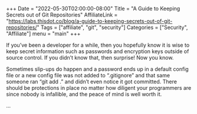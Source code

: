 +++
Date = "2022-05-30T02:00:00-08:00"
Title = "A Guide to Keeping Secrets out of Git Repositories"
AffiliateLink = "https://labs.thisdot.co/blog/a-guide-to-keeping-secrets-out-of-git-repositories/"
Tags = ["affiliate", "git", "security"]
Categories = ["Security", "Affiliate"]
menu = "main"
+++

If you’ve been a developer for a while, then you hopefully know it is wise to
keep secret information such as passwords and encryption keys outside of source
control. If you didn’t know that, then surprise! Now you know.

Sometimes slip-ups do happen and a password ends up in a default config file or
a new config file was not added to “.gitignore” and that same someone ran “git
add .” and didn’t even notice it got committed. There should be protections in
place no matter how diligent your programmers are since nobody is infallible,
and the peace of mind is well worth it.

<!--more-->

...
